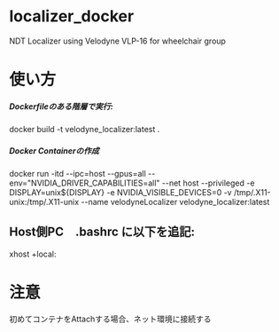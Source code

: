 # localizer_docker
NDT Localizer using Velodyne VLP-16 for wheelchair group
# 使い方
##### Dockerfileのある階層で実行:
docker build -t velodyne_localizer:latest .

##### Docker Containerの作成
docker run -itd --ipc=host --gpus=all --env="NVIDIA_DRIVER_CAPABILITIES=all" --net host --privileged -e DISPLAY=unix${DISPLAY} -e NVIDIA_VISIBLE_DEVICES=0 -v /tmp/.X11-unix:/tmp/.X11-unix --name velodyneLocalizer velodyne_localizer:latest

## Host側PC　.bashrc に以下を追記:
xhost +local:

# 注意
初めてコンテナをAttachする場合、ネット環境に接続する
